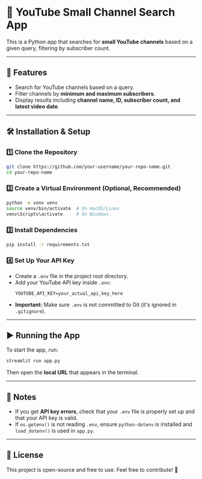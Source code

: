 # 📌 YouTube Small Channel Search App

This is a Python app that searches for **small YouTube channels** based on a given query, filtering by subscriber count.

---

## 🚀 Features
- Search for YouTube channels based on a query.
- Filter channels by **minimum and maximum subscribers**.
- Display results including **channel name, ID, subscriber count, and latest video date**.

---

## 🛠 Installation & Setup

### 1️⃣ Clone the Repository
```bash
git clone https://github.com/your-username/your-repo-name.git
cd your-repo-name
```

### 2️⃣ Create a Virtual Environment (Optional, Recommended)
```bash
python -m venv venv
source venv/bin/activate  # On macOS/Linux
venv\Scripts\activate     # On Windows
```

### 3️⃣ Install Dependencies
```bash
pip install -r requirements.txt
```

### 4️⃣ Set Up Your API Key
- Create a `.env` file in the project root directory.
- Add your YouTube API key inside `.env`:
  ```
  YOUTUBE_API_KEY=your_actual_api_key_here
  ```
- **Important:** Make sure `.env` is not committed to Git (it's ignored in `.gitignore`).

---

## ▶️ Running the App
To start the app, run:
```bash
streamlit run app.py
```
Then open the **local URL** that appears in the terminal.

---

## 📌 Notes
- If you get **API key errors**, check that your `.env` file is properly set up and that your API key is valid.
- If `os.getenv()` is not reading `.env`, ensure `python-dotenv` is installed and `load_dotenv()` is used in `app.py`.

---

## 📜 License
This project is open-source and free to use. Feel free to contribute! 🚀

